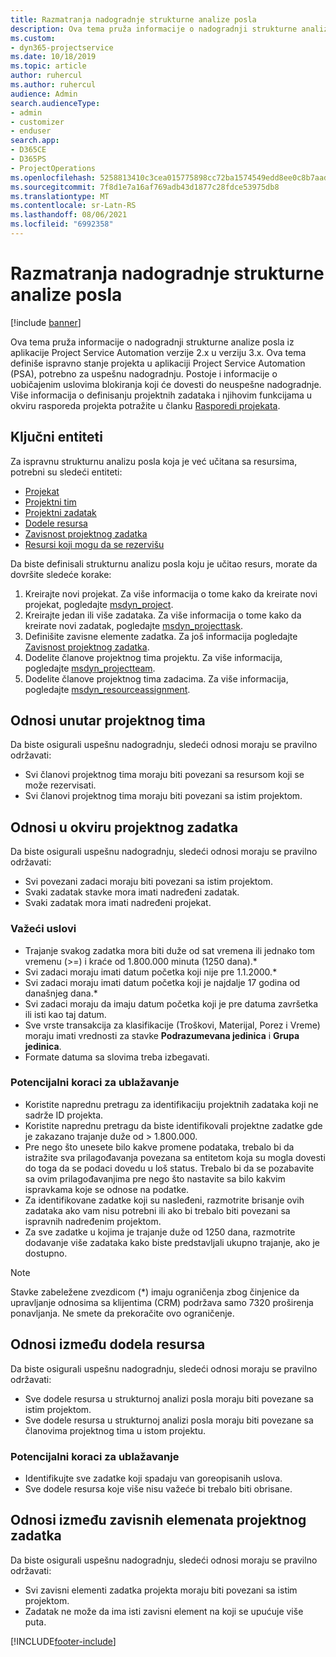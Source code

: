 ```yaml
---
title: Razmatranja nadogradnje strukturne analize posla
description: Ova tema pruža informacije o nadogradnji strukturne analize posla iz aplikacije Project Service Automation verzije 2.x u verziju 3.x.
ms.custom:
- dyn365-projectservice
ms.date: 10/18/2019
ms.topic: article
author: ruhercul
ms.author: ruhercul
audience: Admin
search.audienceType:
- admin
- customizer
- enduser
search.app:
- D365CE
- D365PS
- ProjectOperations
ms.openlocfilehash: 5258813410c3cea015775898cc72ba1574549edd8ee0c8b7aad8c94943eb5a60
ms.sourcegitcommit: 7f8d1e7a16af769adb43d1877c28fdce53975db8
ms.translationtype: MT
ms.contentlocale: sr-Latn-RS
ms.lasthandoff: 08/06/2021
ms.locfileid: "6992358"
---
```

# <a name="upgrade-considerations-for-the-work-breakdown-structure"></a>Razmatranja nadogradnje strukturne analize posla

[!include [banner](../includes/psa-now-project-operations.md)]

Ova tema pruža informacije o nadogradnji strukturne analize posla iz aplikacije Project Service Automation verzije 2.x u verziju 3.x. Ova tema definiše ispravno stanje projekta u aplikaciji Project Service Automation (PSA), potrebno za uspešnu nadogradnju. Postoje i informacije o uobičajenim uslovima blokiranja koji će dovesti do neuspešne nadogradnje. Više informacija o definisanju projektnih zadataka i njihovim funkcijama u okviru rasporeda projekta potražite u članku [Rasporedi projekata](project-creating.md).

## <a name="key-entities"></a>Ključni entiteti
Za ispravnu strukturnu analizu posla koja je već učitana sa resursima, potrebni su sledeći entiteti:

- [Projekat](/dynamics365/customerengagement/on-premises/developer/entities/msdyn_project)
- [Projektni tim](/dynamics365/customerengagement/on-premises/developer/entities/msdyn_projectteam)
- [Projektni zadatak](/dynamics365/customerengagement/on-premises/developer/entities/msdyn_projecttask)
- [Dodele resursa](/dynamics365/customerengagement/on-premises/developer/entities/msdyn_resourceassignment)
- [Zavisnost projektnog zadatka](/dynamics365/customerengagement/on-premises/developer/entities/msdyn_projecttaskdependency)
- [Resursi koji mogu da se rezervišu](/dynamics365/customerengagement/on-premises/developer/entities/bookableresource)

Da biste definisali strukturnu analizu posla koju je učitao resurs, morate da dovršite sledeće korake:

1. Kreirajte novi projekat. Za više informacija o tome kako da kreirate novi projekat, pogledajte [msdyn_project](/dynamics365/customerengagement/on-premises/developer/entities/msdyn_project).
2. Kreirajte jedan ili više zadataka. Za više informacija o tome kako da kreirate novi zadatak, pogledajte [msdyn_projecttask](/dynamics365/customerengagement/on-premises/developer/entities/msdyn_projecttask).
3. Definišite zavisne elemente zadatka. Za još informacija pogledajte [Zavisnost projektnog zadatka](/dynamics365/customerengagement/on-premises/developer/entities/msdyn_projecttaskdependency).
4. Dodelite članove projektnog tima projektu. Za više informacija, pogledajte [msdyn_projectteam](/dynamics365/customerengagement/on-premises/developer/entities/msdyn_projectteam).
5. Dodelite članove projektnog tima zadacima. Za više informacija, pogledajte [msdyn_resourceassignment](/dynamics365/customerengagement/on-premises/developer/entities/msdyn_resourceassignment).

## <a name="project-team-relationships"></a>Odnosi unutar projektnog tima

Da biste osigurali uspešnu nadogradnju, sledeći odnosi moraju se pravilno održavati:
- Svi članovi projektnog tima moraju biti povezani sa resursom koji se može rezervisati.
- Svi članovi projektnog tima moraju biti povezani sa istim projektom. 

## <a name="project-task-relationships"></a>Odnosi u okviru projektnog zadatka
Da biste osigurali uspešnu nadogradnju, sledeći odnosi moraju se pravilno održavati:

- Svi povezani zadaci moraju biti povezani sa istim projektom.
- Svaki zadatak stavke mora imati nadređeni zadatak.
- Svaki zadatak mora imati nadređeni projekat.

### <a name="valid-conditions"></a>Važeći uslovi

- Trajanje svakog zadatka mora biti duže od sat vremena ili jednako tom vremenu (>=) i kraće od 1.800.000 minuta (1250 dana).*
- Svi zadaci moraju imati datum početka koji nije pre 1.1.2000.*
- Svi zadaci moraju imati datum početka koji je najdalje 17 godina od današnjeg dana.*
- Svi zadaci moraju da imaju datum početka koji je pre datuma završetka ili isti kao taj datum.
- Sve vrste transakcija za klasifikacije (Troškovi, Materijal, Porez i Vreme) moraju imati vrednosti za stavke **Podrazumevana jedinica** i **Grupa jedinica**.
- Formate datuma sa slovima treba izbegavati.

### <a name="potential-mitigation-steps"></a>Potencijalni koraci za ublažavanje
- Koristite naprednu pretragu za identifikaciju projektnih zadataka koji ne sadrže ID projekta.
- Koristite naprednu pretragu da biste identifikovali projektne zadatke gde je zakazano trajanje duže od > 1.800.000.
- Pre nego što unesete bilo kakve promene podataka, trebalo bi da istražite sva prilagođavanja povezana sa entitetom koja su mogla dovesti do toga da se podaci dovedu u loš status. Trebalo bi da se pozabavite sa ovim prilagođavanjima pre nego što nastavite sa bilo kakvim ispravkama koje se odnose na podatke.
- Za identifikovane zadatke koji su nasleđeni, razmotrite brisanje ovih zadataka ako vam nisu potrebni ili ako bi trebalo biti povezani sa ispravnih nadređenim projektom.
- Za sve zadatke u kojima je trajanje duže od 1250 dana, razmotrite dodavanje više zadataka kako biste predstavljali ukupno trajanje, ako je dostupno.

> [!NOTE]
> Stavke zabeležene zvezdicom (\*) imaju ograničenja zbog činjenice da upravljanje odnosima sa klijentima (CRM) podržava samo 7320 proširenja ponavljanja. Ne smete da prekoračite ovo ograničenje.

## <a name="resource-assignment-relationships"></a>Odnosi između dodela resursa
Da biste osigurali uspešnu nadogradnju, sledeći odnosi moraju se pravilno održavati:

- Sve dodele resursa u strukturnoj analizi posla moraju biti povezane sa istim projektom.
- Sve dodele resursa u strukturnoj analizi posla moraju biti povezane sa članovima projektnog tima u istom projektu.

### <a name="potential-mitigation-steps"></a>Potencijalni koraci za ublažavanje
- Identifikujte sve zadatke koji spadaju van goreopisanih uslova.  
- Sve dodele resursa koje više nisu važeće bi trebalo biti obrisane.

## <a name="project-task-dependency-relationships"></a>Odnosi između zavisnih elemenata projektnog zadatka
Da biste osigurali uspešnu nadogradnju, sledeći odnosi moraju se pravilno održavati:

- Svi zavisni elementi zadatka projekta moraju biti povezani sa istim projektom.
- Zadatak ne može da ima isti zavisni element na koji se upućuje više puta.


[!INCLUDE[footer-include](../includes/footer-banner.md)]